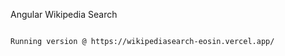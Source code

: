 Angular Wikipedia Search
~~~~~~~~~~~~~~~~~~~~~~~~

Running version @ https://wikipediasearch-eosin.vercel.app/
